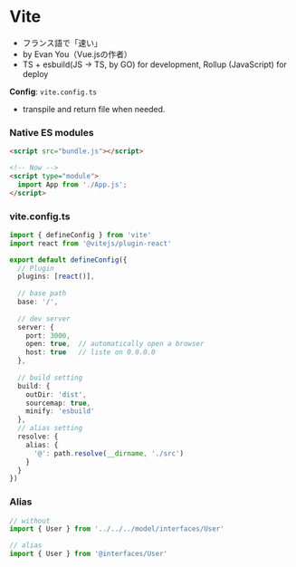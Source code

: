 # Vite
* フランス語で「速い」
* by Evan You（Vue.jsの作者）
* TS + esbuild(JS -> TS, by GO) for development,  Rollup (JavaScript) for deploy

**Config**: `vite.config.ts`
* transpile and return file when needed.

### Native ES modules
```html
<script src="bundle.js"></script>

<!-- Now -->
<script type="module">
  import App from './App.js';
</script>
```

### vite.config.ts
```ts
import { defineConfig } from 'vite'
import react from '@vitejs/plugin-react'

export default defineConfig({
  // Plugin
  plugins: [react()],
  
  // base path
  base: '/',
  
  // dev server
  server: {
    port: 3000,
    open: true,  // automatically open a browser
    host: true   // liste on 0.0.0.0 
  },
  
  // build setting
  build: {
    outDir: 'dist',
    sourcemap: true,
    minify: 'esbuild'
  },
  // alias setting
  resolve: {
    alias: {
      '@': path.resolve(__dirname, './src')
    }
  }
})

```

### Alias

```ts
// without
import { User } from '../../../model/interfaces/User'

// alias
import { User } from '@interfaces/User'
```
